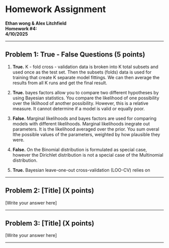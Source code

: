 # Homework Assignment

**Ethan wong & Alex Litchfield**    
**Homework #4:**  
**4/10/2025**

---

## Problem 1: True - False Questions (5 points)

1. **True.** K - fold cross - validation data is broken into K total subsets and used once as the test set. Then the subsets (folds) data is used for training that create K separate model fittings. We can then average the results from all K runs and get the final result.

2. **True.** bayes factors allow you to compare two different hypotheses by using Bayesian statistics. You compare the likelihood of one possibility over the liklihood of another possibility. However, this is a relative measure. It cannot determine if a model is valid or equally poor.

3. **False.** Marginal likelihoods and bayes factors are used for comparing models with different likelihoods. Marginal likelihoods inegrate out parameters. It is the likelihood averaged over the prior. You sum overal lthe possible values of the parameters, weighted by how plausible they were.

4. **False.** On the Binomial distribution is formulated as special case, however the Dirichlet distribution is not a special case of the Multinomial distribution.

5. **True.** Bayesian leave-one-out cross-validation (LOO-CV) relies on 

---

## Problem 2: [Title] (X points)

[Write your answer here]

---

## Problem 3: [Title] (X points)

[Write your answer here]

---
